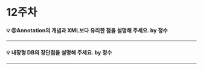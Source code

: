 # 12주차  

#### :bulb: @Annotation의 개념과 XML보다 유리한 점을 설명해 주세요. by 정수  

-----

#### :bulb: 내장형 DB의 장단점을 설명해 주세요. by 정수

-----

